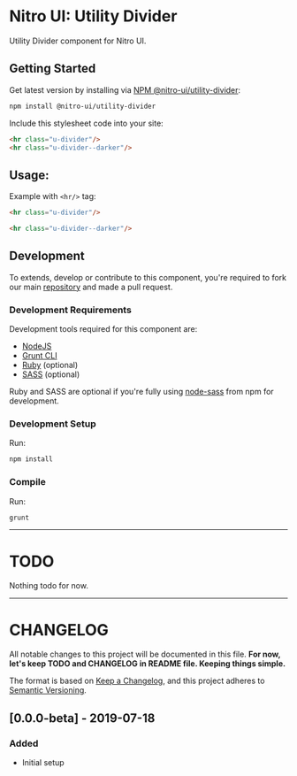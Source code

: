 # Nitro UI: Utility Divider

Utility Divider component for Nitro UI.

## Getting Started

Get latest version by installing via [NPM @nitro-ui/utility-divider](https://www.npmjs.com/package/@nitro-ui/utility-divider):

```sh
npm install @nitro-ui/utility-divider
```

Include this stylesheet code into your site:

```html
<hr class="u-divider"/>
<hr class="u-divider--darker"/>
```


## Usage:

Example with `<hr/>` tag:

```html
<hr class="u-divider"/>

<hr class="u-divider--darker"/>
```

## Development

To extends, develop or contribute to this component, you're required to fork our main [repository](https://github.com/icarasia-engineering/nitro-ui) and made a pull request.

### Development Requirements

Development tools required for this component are:

- [NodeJS](https://nodejs.org/en/)
- [Grunt CLI](https://gruntjs.com)
- [Ruby](https://www.ruby-lang.org/en/) (optional)
- [SASS](https://sass-lang.com) (optional)

Ruby and SASS are optional if you're fully using [node-sass](https://github.com/sass/node-sass) from npm for development.

### Development Setup

Run:

```sh
npm install
```

### Compile

Run:

```sh
grunt
```
---

# TODO

Nothing todo for now.

---

# CHANGELOG

All notable changes to this project will be documented in this file. **For now, let's keep TODO and CHANGELOG in README file. Keeping things simple.**

The format is based on [Keep a Changelog](https://keepachangelog.com/en/1.0.0/),
and this project adheres to [Semantic Versioning](https://semver.org/spec/v2.0.0.html).

## [0.0.0-beta] - 2019-07-18
### Added
- Initial setup

